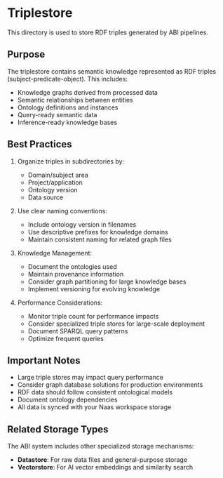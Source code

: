# Triplestore

This directory is used to store RDF triples generated by ABI pipelines.

## Purpose

The triplestore contains semantic knowledge represented as RDF triples (subject-predicate-object). This includes:
- Knowledge graphs derived from processed data
- Semantic relationships between entities
- Ontology definitions and instances
- Query-ready semantic data
- Inference-ready knowledge bases

## Best Practices

1. Organize triples in subdirectories by:
   - Domain/subject area
   - Project/application
   - Ontology version
   - Data source

2. Use clear naming conventions:
   - Include ontology version in filenames
   - Use descriptive prefixes for knowledge domains
   - Maintain consistent naming for related graph files

3. Knowledge Management:
   - Document the ontologies used
   - Maintain provenance information
   - Consider graph partitioning for large knowledge bases
   - Implement versioning for evolving knowledge

4. Performance Considerations:
   - Monitor triple count for performance impacts
   - Consider specialized triple stores for large-scale deployment
   - Document SPARQL query patterns
   - Optimize frequent queries

## Important Notes

- Large triple stores may impact query performance
- Consider graph database solutions for production environments
- RDF data should follow consistent ontological models
- Document ontology dependencies
- All data is synced with your Naas workspace storage

## Related Storage Types

The ABI system includes other specialized storage mechanisms:
- **Datastore**: For raw data files and general-purpose storage
- **Vectorstore**: For AI vector embeddings and similarity search